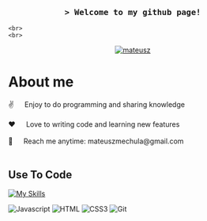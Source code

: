 <h3 align="center"><samp>&gt; Welcome to my github page!</h3>

    <br>
    <br>
    

<p align="center">
 <a href="https://linkedin.com/in/mateuszmechula" target="_blank">
  <img src="https://skillicons.dev/icons?i=linkedin" alt="mateusz"/>
 </a>
</p>

 # About me
 
<p>
 ✌️ &emsp; Enjoy to do programming and sharing knowledge <br/><br/>
 ❤️ &emsp; Love to writing code and learning new features<br/><br/>
 📧 &emsp; Reach me anytime: mateuszmechula@gmail.com<br/><br/>
</p>

## Use To Code

[![My Skills](https://skillicons.dev/icons?i=idea,java,gradle,maven,postgres,spring,hibernate,docker,ai,postman,github,stackoverflow&theme=light)](https://skillicons.dev)

![Javascript](https://img.shields.io/badge/Javascript-F0DB4F?style=for-the-badge&labelColor=black&logo=javascript&logoColor=F0DB4F)
![HTML](https://img.shields.io/badge/HTML5-E34F26?style=for-the-badge&logo=html5&logoColor=white)
![CSS3](https://img.shields.io/badge/CSS3-1572B6?style=for-the-badge&logo=css3&logoColor=white)
![Git](https://img.shields.io/badge/Git-F05032?style=for-the-badge&logo=git&logoColor=white)
